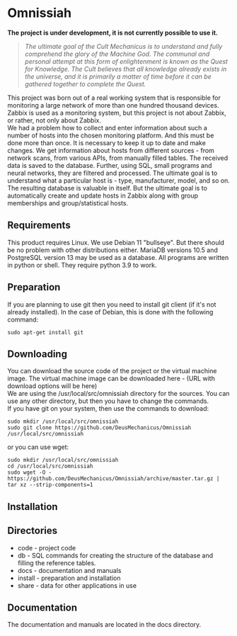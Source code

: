# Omnissiah
**The project is under development, it is not currently possible to use it.**
> *The ultimate goal of the Cult Mechanicus is to understand and fully comprehend the glory of the Machine God. The communal and personal attempt at this form of enlightenment is known as the Quest for Knowledge. The Cult believes that all knowledge already exists in the universe, and it is primarily a matter of time before it can be gathered together to complete the Quest.*

This project was born out of a real working system that is responsible for monitoring a large network of more than one hundred thousand devices. Zabbix is used as a monitoring system, but this project is not about Zabbix, or rather, not only about Zabbix.\
We had a problem how to collect and enter information about such a number of hosts into the chosen monitoring platform. And this must be done more than once. It is necessary to keep it up to date and make changes. We get information about hosts from different sources - from network scans, from various APIs, from manually filled tables. The received data is saved to the database. Further, using SQL, small programs and neural networks, they are filtered and processed. The ultimate goal is to understand what a particular host is - type, manufacturer, model, and so on.\
The resulting database is valuable in itself. But the ultimate goal is to automatically create and update hosts in Zabbix along with group memberships and group/statistical hosts.
## Requirements
This product requires Linux. We use Debian 11 "bullseye". But there should be no problem with other distributions either. MariaDB versions 10.5 and PostgreSQL version 13 may be used as a database. All programs are written in python or shell. They require python 3.9 to work.
## Preparation
If you are planning to use git then you need to install git client (if it's not already installed). In the case of Debian, this is done with the following command:
```
sudo apt-get install git
```
## Downloading
You can download the source code of the project or the virtual machine image. The virtual machine image can be downloaded here - (URL with download options will be here)\
We are using the /usr/local/src/omnissiah directory for the sources. You can use any other directory, but then you have to change the commands.\
If you have git on your system, then use the commands to download:
```
sudo mkdir /usr/local/src/omnissiah
sudo git clone https://github.com/DeusMechanicus/Omnissiah /usr/local/src/omnissiah
```
or you can use wget:
```
sudo mkdir /usr/local/src/omnissiah
cd /usr/local/src/omnissiah
sudo wget -O - https://github.com/DeusMechanicus/Omnissiah/archive/master.tar.gz | tar xz --strip-components=1
```
## Installation

## Directories
* code - project code
* db - SQL commands for creating the structure of the database and filling the reference tables.
* docs - documentation and manuals
* install - preparation and installation
* share - data for other applications in use
## Documentation
The documentation and manuals are located in the docs directory.